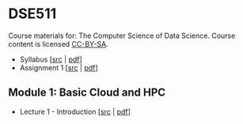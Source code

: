 # DSE511

Course materials for: The Computer Science of Data Science. Course content is licensed [CC-BY-SA](LICENSE).

* Syllabus [[src](syllabus/syllabus.Rmd) | [pdf](syllabus/syllabus.pdf)]
* Assignment 1 [[src](assignments/assignment1.Rmd) | [pdf](assignments/assignment1.pdf)]

## Module 1: Basic Cloud and HPC
* Lecture 1 - Introduction [[src](slides/lecture01.Rmd) | [pdf](slides/lecture01.pdf)]
